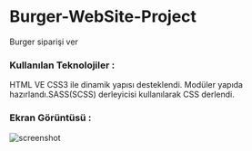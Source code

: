 <h1>Burger-WebSite-Project</h1>
Burger siparişi ver
<h3>Kullanılan Teknolojiler :</h3>
HTML VE CSS3 ile dinamik yapısı desteklendi. Modüler yapıda hazırlandı.SASS(SCSS) derleyicisi kullanılarak CSS derlendi.

<h3>Ekran Görüntüsü :</h3>

![screenshot](screenshot.gif)
